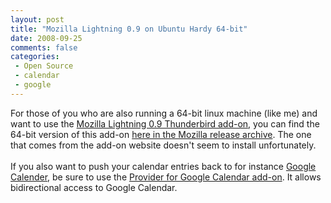```yaml
---
layout: post
title: "Mozilla Lightning 0.9 on Ubuntu Hardy 64-bit"
date: 2008-09-25
comments: false
categories:
 - Open Source
 - calendar
 - google
---
```


<div class='post'>
For those of you who are also running a 64-bit linux machine (like me) and want to use the <a href="http://www.mozilla.org/projects/calendar/releases/lightning0.9.html">Mozilla Lightning 0.9 Thunderbird add-on</a>, you can find the 64-bit version of this add-on <a href="http://releases.mozilla.org/pub/mozilla.org/calendar/lightning/releases/0.9/contrib/linux-x86_64/lightning-0.9-linux-x86_64.xpi">here in the Mozilla release archive</a>. The one that comes from the add-on website doesn't seem to install unfortunately.<br/><br/>If you also want to push your calendar entries back to for instance <a href="http://calendar.google.com">Google Calender</a>, be sure to use the <a href="https://addons.mozilla.org/en-US/sunbird/addon/4631">Provider for Google Calendar add-on</a>. It allows bidirectional access to Google Calendar.<br/><br/><br/></div>
